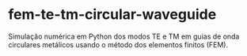 # fem-te-tm-circular-waveguide
Simulação numérica em Python dos modos TE e TM em guias de onda circulares metálicos usando o método dos elementos finitos (FEM).
